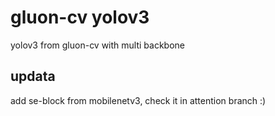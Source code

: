 # gluon-cv yolov3
yolov3 from gluon-cv  with multi backbone
## updata
add se-block from mobilenetv3, check it in attention branch :)
